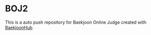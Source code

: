 # BOJ2
This is a auto push repository for Baekjoon Online Judge created with [BaekjoonHub](https://github.com/BaekjoonHub/BaekjoonHub).
